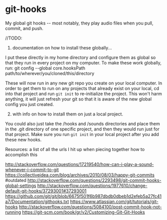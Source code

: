 # git-hooks
My global git hooks -- most notably, they play audio files when you pull, commit, and push.

//TODO: 
1. documentation on how to install these globally...

I put these directly in my home directory and configure them as global so that they run in every project on my computer.
To make these work globally, run:
git config --global core.hooksPath path/to/wherever/you/cloned/this/directory

These will now run in any new git repo you create on your local computer. In order to get them to run on any projects that already exist on your local, cd into that project and run `git init` to re-initialize the project. This won't harm anything, it will just refresh your git so that it is aware of the new global config you just created.

2. with info on how to install them on just a local project.

You could also just take the /hooks and /sounds directories and place them in the .git directory of one specific project, and then they would run just for that project. Make sure you run `git init` in your local project after you add these new hooks.

Resources: a list of all the urls I hit up when piecing together how to accomplish this

http://stackoverflow.com/questions/17219540/how-can-i-play-a-sound-whenever-i-commit-to-git
https://collectiveidea.com/blog/archives/2010/08/03/happy-git-commits
#outdated http://stackoverflow.com/questions/2293498/git-commit-hooks-global-settings
http://stackoverflow.com/questions/1977610/change-default-git-hooks/37293001#37293001
https://github.com/git/git/blob/6675f501f6b987dbdb0dbeb1d2efeb5a27fc41a7/Documentation/githooks.txt
https://www.atlassian.com/git/tutorials/git-hooks
http://stackoverflow.com/questions/5084100/post-commit-hook-not-running
https://git-scm.com/book/gr/v2/Customizing-Git-Git-Hooks
